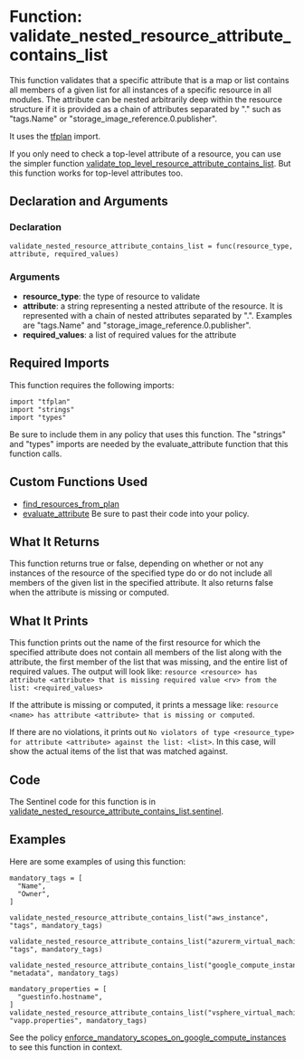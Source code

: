 # Function: validate_nested_resource_attribute_contains_list
This function validates that a specific attribute that is a map or list contains all members of a given list for all instances of a specific resource in all modules. The attribute can be nested arbitrarily deep within the resource structure if it is provided as a chain of attributes separated by "." such as "tags.Name" or "storage_image_reference.0.publisher".

It uses the [tfplan](https://www.terraform.io/docs/enterprise/sentinel/import/tfplan.html) import.

If you only need to check a top-level attribute of a resource, you can use the simpler function [validate_top_level_resource_attribute_contains_list](./validate_top_level_resource_attribute_contains_list.md). But this function works for top-level attributes too.

## Declaration and Arguments

### Declaration
`validate_nested_resource_attribute_contains_list = func(resource_type, attribute, required_values)`

### Arguments
* **resource_type**: the type of resource to validate
* **attribute**: a string representing a nested attribute of the resource. It is represented with a chain of nested attributes separated by ".". Examples are "tags.Name" and "storage_image_reference.0.publisher".
* **required_values**: a list of required values for the attribute

## Required Imports
This function requires the following imports:
```
import "tfplan"
import "strings"
import "types"
```
Be sure to include them in any policy that uses this function. The "strings" and "types" imports are needed by the evaluate_attribute function that this function calls.

## Custom Functions Used
* [find_resources_from_plan](./find_resources_from_plan.md)
* [evaluate_attribute](./evaluate_attribute.md)
Be sure to past their code into your policy.

## What It Returns
This function returns true or false, depending on whether or not any instances of the resource of the specified type do or do not include all members of the given list in the specified attribute. It also returns false when the attribute is missing or computed.

## What It Prints
This function prints out the name of the first resource for which the specified attribute does not contain all members of the list along with the attribute, the first member of the list that was missing, and the entire list of required values. The output will look like: `resource <resource> has attribute <attribute> that is missing required value <rv> from the list: <required_values>`

If the attribute is missing or computed, it prints a message like: `resource <name> has attribute <attribute> that is missing or computed`.

If there are no violations, it prints out `No violators of type <resource_type> for attribute <attribute> against the list: <list>`. In this case, <list> will show the actual items of the list that was matched against.

## Code
The Sentinel code for this function is in [validate_nested_resource_attribute_contains_list.sentinel](./validate_nested_resource_attribute_contains_list.sentinel).

## Examples
Here are some examples of using this function:
```
mandatory_tags = [
  "Name",
  "Owner",
]

validate_nested_resource_attribute_contains_list("aws_instance", "tags", mandatory_tags)

validate_nested_resource_attribute_contains_list("azurerm_virtual_machine", "tags", mandatory_tags)

validate_nested_resource_attribute_contains_list("google_compute_instance", "metadata", mandatory_tags)

mandatory_properties = [
  "guestinfo.hostname",
]
validate_nested_resource_attribute_contains_list("vsphere_virtual_machine", "vapp.properties", mandatory_tags)
```
See the policy [enforce_mandatory_scopes_on_google_compute_instances](../policies/enforce_mandatory_scopes_on_google_compute_instances.sentinel) to see this function in context.
